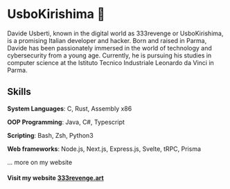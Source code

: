 # UsboKirishima 🍇

Davide Usberti, known in the digital world as 333revenge or UsboKirishima, is a promising Italian developer and hacker. Born and raised in Parma, Davide has been passionately immersed in the world of technology and cybersecurity from a young age. Currently, he is pursuing his studies in computer science at the Istituto Tecnico Industriale Leonardo da Vinci in Parma.

## Skills
**System Languages**: C, Rust, Assembly x86

**OOP Programming**: Java, C#, Typescript

**Scripting**: Bash, Zsh, Python3

**Web frameworks**: Node.js, Next.js, Express.js, Svelte, tRPC, Prisma

... more on my website



#### Visit my website [333revenge.art](https://333revenge.art)<br/>
